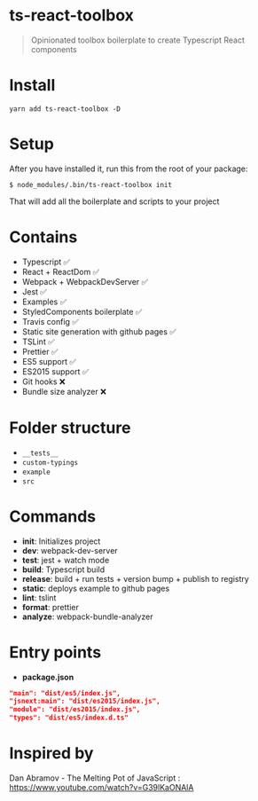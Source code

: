 # ts-react-toolbox
> Opinionated toolbox boilerplate to create Typescript React components

# Install

```
yarn add ts-react-toolbox -D
```

# Setup

After you have installed it, run this from the root of your package:

```
$ node_modules/.bin/ts-react-toolbox init
```

That will add all the boilerplate and scripts to your project

# Contains

* Typescript ✅
* React + ReactDom ✅
* Webpack + WebpackDevServer ✅
* Jest ✅
* Examples ✅
* StyledComponents boilerplate ✅
* Travis config ✅
* Static site generation with github pages ✅
* TSLint ✅
* Prettier ✅
* ES5 support ✅
* ES2015 support ✅
* Git hooks ❌
* Bundle size analyzer ❌

# Folder structure

* `__tests__`
* `custom-typings`
* `example`
* `src`

# Commands

* **init**: Initializes project
* **dev**: webpack-dev-server
* **test**: jest + watch mode
* **build**: Typescript build
* **release**: build + run tests + version bump + publish to registry
* **static**: deploys example to github pages
* **lint**: tslint
* **format**: prettier
* **analyze**: webpack-bundle-analyzer

# Entry points

* **package.json**

```json
"main": "dist/es5/index.js",
"jsnext:main": "dist/es2015/index.js",
"module": "dist/es2015/index.js",
"types": "dist/es5/index.d.ts"
```

# Inspired by

Dan Abramov - The Melting Pot of JavaScript : https://www.youtube.com/watch?v=G39lKaONAlA
